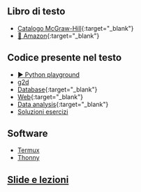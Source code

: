## Libro di testo

- [Catalogo McGraw-Hill](https://www.mheducation.it/9788838613586){:target="_blank"}
- [🛒 Amazon](https://www.amazon.it/dp/8838613583){:target="_blank"}

## Codice presente nel testo

- [▶️ Python playground](https://fondinfo.github.io/play)
- [g2d](g2d)
- [Database](https://fondinfo.github.io/database){:target="_blank"}
- [Web](web){:target="_blank"}
- [Data analysis](https://fondinfo.github.io/dataanalysis){:target="_blank"}
- [Soluzioni esercizi](soluzioni)

## Software

- [Termux](termux)
- [Thonny](https://thonny.org/)

## [Slide e lezioni](/slides)
